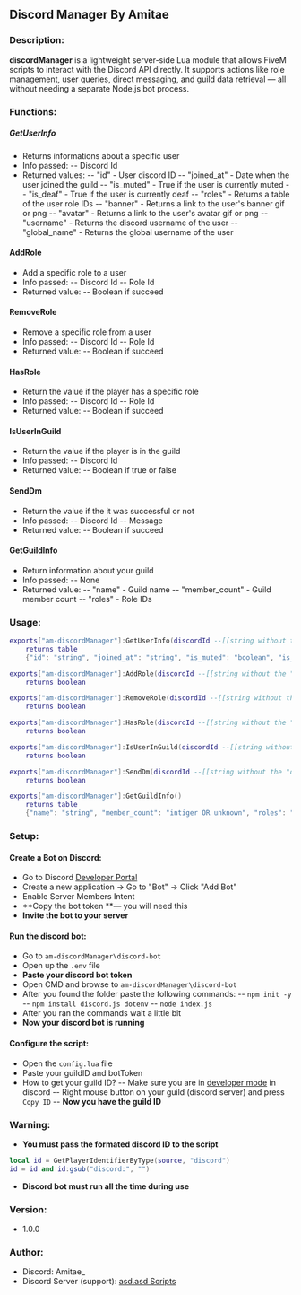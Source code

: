 ## Discord Manager By Amitae

### Description:
**discordManager** is a lightweight server-side Lua module that allows FiveM scripts to interact with the Discord API directly. It supports actions like role management, user queries, direct messaging, and guild data retrieval — all without needing a separate Node.js bot process.

### Functions:
##### GetUserInfo
- Returns informations about a specific user
- Info passed:
-- Discord Id
- Returned values:
-- "id" - User discord ID
--  "joined_at" - Date when the user joined the guild
-- "is_muted" - True if the user is currently muted
-- "is_deaf" - True if the user is currently deaf
-- "roles" - Returns a table of the user role IDs
-- "banner" - Returns a link to the user's banner gif or png
-- "avatar" - Returns a link to the user's avatar gif or png
-- "username" - Returns the discord username of the user
-- "global_name" - Returns the global username of the user

#### AddRole
- Add a specific role to a user
- Info passed:
-- Discord Id
-- Role Id
- Returned value:
-- Boolean if succeed

#### RemoveRole
- Remove a specific role from a user
- Info passed:
-- Discord Id
-- Role Id
- Returned value:
-- Boolean if succeed

#### HasRole
- Return the value if the player has a specific role
- Info passed:
-- Discord Id
-- Role Id
- Returned value:
-- Boolean if succeed

#### IsUserInGuild
- Return the value if the player is in the guild
- Info passed:
-- Discord Id
- Returned value:
-- Boolean if true or false

#### SendDm
- Return the value if the it was successful or not
- Info passed:
-- Discord Id
-- Message
- Returned value:
-- Boolean if succeed

#### GetGuildInfo
- Return information about your guild
- Info passed:
-- None
- Returned value:
-- "name" - Guild name
-- "member_count" - Guild member count
-- "roles" - Role IDs

### Usage:
```lua
exports["am-discordManager"]:GetUserInfo(discordId --[[string without the "discord"]])
	returns table
	{"id": "string", "joined_at": "string", "is_muted": "boolean", "is_deaf": "boolean", "roles": "table", "banner": "string", "global_name": "string", "avatar": "string", "username": "string"}

exports["am-discordManager"]:AddRole(discordId --[[string without the "discord"]], roleId --[[intiger]])
	returns boolean

exports["am-discordManager"]:RemoveRole(discordId --[[string without the "discord"]], roleId --[[intiger]])
	returns boolean

exports["am-discordManager"]:HasRole(discordId --[[string without the "discord"]], roleId --[[intiger]])
	returns boolean

exports["am-discordManager"]:IsUserInGuild(discordId --[[string without the "discord"]], roleId --[[intiger]])
	returns boolean

exports["am-discordManager"]:SendDm(discordId --[[string without the "discord"]], message --[[string]])
	returns boolean

exports["am-discordManager"]:GetGuildInfo()
	returns table
	{"name": "string", "member_count": "intiger OR unknown", "roles": "intiger"}
```

### Setup:
#### Create a Bot on Discord:
- Go to Discord [Developer Portal](https://discord.com/developers/applications "Developer Portal")
- Create a new application → Go to "Bot" → Click "Add Bot"
- Enable Server Members Intent
- **Copy the bot token **— you will need this
- **Invite the bot to your server**

#### Run the discord bot:
- Go to `am-discordManager\discord-bot`
- Open up the `.env` file
- **Paste your discord bot token**
- Open CMD and browse to `am-discordManager\discord-bot`
- After you found the folder paste the following commands:
-- `npm init -y`
-- `npm install discord.js dotenv`
-- `node index.js`
- After you ran the commands wait a little bit
- **Now your discord bot is running**

#### Configure the script:
- Open the `config.lua` file
- Paste your guildID and botToken 
- How to get your guild ID? 
-- Make sure you are in [developer mode](https://www.howtogeek.com/714348/how-to-enable-or-disable-developer-mode-on-discord/ "developer mode") in discord 
-- Right mouse button on your guild (discord server) and press `Copy ID`
-- **Now you have the guild ID**

### Warning:
- **You must pass the formated discord ID to the script**

```lua
local id = GetPlayerIdentifierByType(source, "discord")
id = id and id:gsub("discord:", "")

```

- **Discord bot must run all the time during use**

### Version:
- 1.0.0

### Author:
- Discord: Amitae_
- Discord Server (support): [asd.asd Scripts](https://discord.gg/cgQMXEBDuR "asd.asd Scripts")
